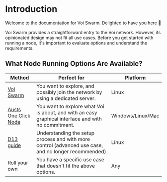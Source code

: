 # Introduction

Welcome to the documentation for Voi Swarm. Delighted to have you here :tophat:

Voi Swarm provides a straightforward entry to the Voi network. However, its opinionated design may not fit all use cases.
Before you get started with running a node, it's important to evaluate options and understand the requirements.

## What Node Running Options Are Available?

| Method                                                                | Perfect for                                                                                          | Platform          |
|-----------------------------------------------------------------------|------------------------------------------------------------------------------------------------------|-------------------|
| [Voi Swarm](../../installation/system-requirements)                   | You want to explore, and possibly join the network by using a dedicated server.                      | Linux             |
| [Austs One Click Node](https://github.com/AustP/austs-one-click-node) | You want to explore what Voi is about, and with an easy graphical interface and with no commitment.  | Windows/Linux/Mac |
| [D13 guide](https://d13.co/posts/set-up-voi-participation-node/)      | Understanding the setup process and with more control (advanced use case, and no longer recommended) | Linux             |
| Roll your own                                                         | You have a specific use case that doesn't fit the above options.                                     | Any               |
